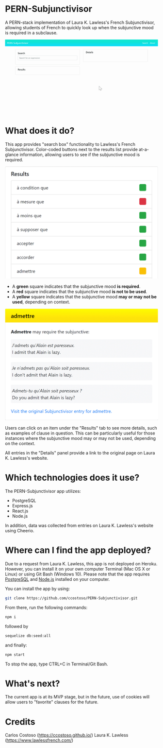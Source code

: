 # PERN-Subjunctivisor
A PERN-stack implementation of Laura K. Lawless's French Subjunctivisor, allowing students of French to quickly look up when the subjunctive mood is required in a subclause.

![Lookup](readme/demo.gif)

# What does it do?
This app provides "search box" functionality to Lawless's French Subjunctivisor. Color-coded buttons next to the results list provide at-a-glance information, allowing users to see if the subjunctive mood is required. 

![Colors](readme/colors.gif)

- A **green** square indicates that the subjunctive mood **is required**.
- A **red** square indicates that the subjunctive mood **is not to be used**.
- A **yellow** square indicates that the subjunctive mood **may or may not be used**, depending on context.

![Details](readme/admettre-details.gif)

Users can click on an item under the "Results" tab to see more details, such as examples of clause in question. This can be particularly useful for those instances where the subjunctive mood may or may not be used, depending on the context.

All entries in the "Details" panel provide a link to the original page on Laura K. Lawless's website.

# Which technologies does it use?
The PERN-Subjunctivisor app utilizes:
- PostgreSQL
- Express.js
- React.js
- Node.js

In addition, data was collected from entries on Laura K. Lawless's website using Cheerio.

# Where can I find the app deployed?
Due to a request from Laura K. Lawless, this app is not deployed on Heroku. However, you can install it on your own computer Terminal (Mac OS X or Linux) or using Git Bash (Windows 10). Please note that the app requires [PostgreSQL](http://postgresql.org/) and [Node.js](https://nodejs.org/) installed on your computer.

You can install the app by using:

```bash
git clone https://github.com/ccostoso/PERN-Subjunctivisor.git
```

From there, run the following commands:
```bash
npm i
```

followed by

```bash
sequelize db:seed:all
```

and finally:

```bash
npm start
```

To stop the app, type CTRL+C in Terminal/Git Bash.

# What's next?
The current app is at its MVP stage, but in the future, use of cookies will allow users to "favorite" clauses for the future.

# Credits
Carlos Costoso (https://ccostoso.github.io/)
Laura K. Lawless (https://www.lawlessfrench.com/)

